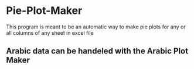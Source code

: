 # Pie-Plot-Maker
This  program is meant to be an automatic way to make pie plots for any or all columns of any sheet in excel file
## Arabic data can be handeled with the Arabic Plot Maker
